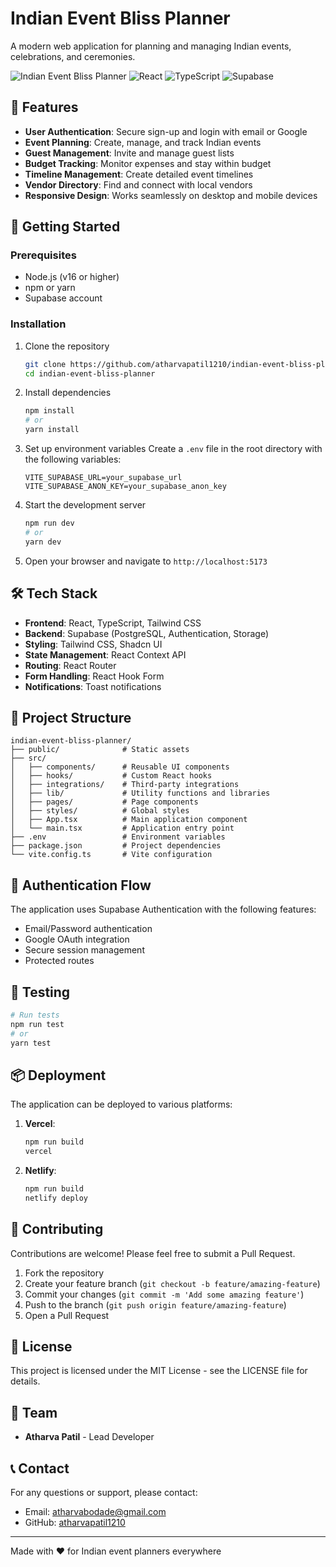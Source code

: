 # Indian Event Bliss Planner

A modern web application for planning and managing Indian events, celebrations, and ceremonies.

![Indian Event Bliss Planner](https://img.shields.io/badge/Indian%20Event%20Bliss%20Planner-v1.0.0-blue)
![React](https://img.shields.io/badge/React-18.2.0-61DAFB)
![TypeScript](https://img.shields.io/badge/TypeScript-5.0.0-3178C6)
![Supabase](https://img.shields.io/badge/Supabase-Powered-3ECF8E)

## 🌟 Features

- **User Authentication**: Secure sign-up and login with email or Google
- **Event Planning**: Create, manage, and track Indian events
- **Guest Management**: Invite and manage guest lists
- **Budget Tracking**: Monitor expenses and stay within budget
- **Timeline Management**: Create detailed event timelines
- **Vendor Directory**: Find and connect with local vendors
- **Responsive Design**: Works seamlessly on desktop and mobile devices

## 🚀 Getting Started

### Prerequisites

- Node.js (v16 or higher)
- npm or yarn
- Supabase account

### Installation

1. Clone the repository
   ```bash
   git clone https://github.com/atharvapatil1210/indian-event-bliss-planner.git
   cd indian-event-bliss-planner
   ```

2. Install dependencies
   ```bash
   npm install
   # or
   yarn install
   ```

3. Set up environment variables
   Create a `.env` file in the root directory with the following variables:
   ```
   VITE_SUPABASE_URL=your_supabase_url
   VITE_SUPABASE_ANON_KEY=your_supabase_anon_key
   ```

4. Start the development server
   ```bash
   npm run dev
   # or
   yarn dev
   ```

5. Open your browser and navigate to `http://localhost:5173`

## 🛠️ Tech Stack

- **Frontend**: React, TypeScript, Tailwind CSS
- **Backend**: Supabase (PostgreSQL, Authentication, Storage)
- **Styling**: Tailwind CSS, Shadcn UI
- **State Management**: React Context API
- **Routing**: React Router
- **Form Handling**: React Hook Form
- **Notifications**: Toast notifications

## 📁 Project Structure

```
indian-event-bliss-planner/
├── public/              # Static assets
├── src/
│   ├── components/      # Reusable UI components
│   ├── hooks/           # Custom React hooks
│   ├── integrations/    # Third-party integrations
│   ├── lib/             # Utility functions and libraries
│   ├── pages/           # Page components
│   ├── styles/          # Global styles
│   ├── App.tsx          # Main application component
│   └── main.tsx         # Application entry point
├── .env                 # Environment variables
├── package.json         # Project dependencies
└── vite.config.ts       # Vite configuration
```

## 🔐 Authentication Flow

The application uses Supabase Authentication with the following features:

- Email/Password authentication
- Google OAuth integration
- Secure session management
- Protected routes

## 🧪 Testing

```bash
# Run tests
npm run test
# or
yarn test
```

## 📦 Deployment

The application can be deployed to various platforms:

1. **Vercel**:
   ```bash
   npm run build
   vercel
   ```

2. **Netlify**:
   ```bash
   npm run build
   netlify deploy
   ```

## 🤝 Contributing

Contributions are welcome! Please feel free to submit a Pull Request.

1. Fork the repository
2. Create your feature branch (`git checkout -b feature/amazing-feature`)
3. Commit your changes (`git commit -m 'Add some amazing feature'`)
4. Push to the branch (`git push origin feature/amazing-feature`)
5. Open a Pull Request

## 📄 License

This project is licensed under the MIT License - see the LICENSE file for details.

## 👥 Team

- **Atharva Patil** - Lead Developer

## 📞 Contact

For any questions or support, please contact:
- Email: atharvabodade@gmail.com
- GitHub: [atharvapatil1210](https://github.com/atharvapatil1210)

---

Made with ❤️ for Indian event planners everywhere 
